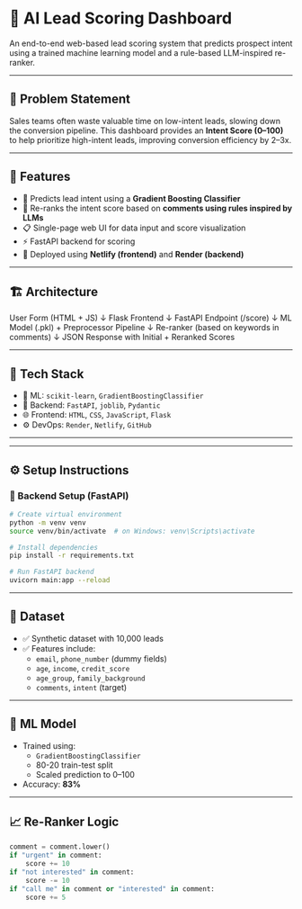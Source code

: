 # 🧠 AI Lead Scoring Dashboard

An end-to-end web-based lead scoring system that predicts prospect intent using a trained machine learning model and a rule-based LLM-inspired re-ranker.

---

## 📌 Problem Statement

Sales teams often waste valuable time on low-intent leads, slowing down the conversion pipeline. This dashboard provides an **Intent Score (0–100)** to help prioritize high-intent leads, improving conversion efficiency by 2–3x.

---

## 🎯 Features

- 🔮 Predicts lead intent using a **Gradient Boosting Classifier**
- 🧾 Re-ranks the intent score based on **comments using rules inspired by LLMs**
- 📋 Single-page web UI for data input and score visualization
- ⚡ FastAPI backend for scoring
- 🚀 Deployed using **Netlify (frontend)** and **Render (backend)**

---

## 🏗️ Architecture

User Form (HTML + JS)
↓
Flask Frontend
↓
FastAPI Endpoint (/score)
↓
ML Model (.pkl) + Preprocessor Pipeline
↓
Re-ranker (based on keywords in comments)
↓
JSON Response with Initial + Reranked Scores


---

## 🧪 Tech Stack

- 🧠 ML: `scikit-learn`, `GradientBoostingClassifier`
- 🧱 Backend: `FastAPI`, `joblib`, `Pydantic`
- 🌐 Frontend: `HTML`, `CSS`, `JavaScript`, `Flask`
- ⚙️ DevOps: `Render`, `Netlify`, `GitHub`

---
---

## ⚙️ Setup Instructions

### 🔧 Backend Setup (FastAPI)

```bash
# Create virtual environment
python -m venv venv
source venv/bin/activate  # on Windows: venv\Scripts\activate

# Install dependencies
pip install -r requirements.txt

# Run FastAPI backend
uvicorn main:app --reload
```
---

## 🧬 Dataset

- ✅ Synthetic dataset with 10,000 leads
- ✅ Features include:
  - `email`, `phone_number` (dummy fields)
  - `age`, `income`, `credit_score`
  - `age_group`, `family_background`
  - `comments`, `intent` (target)

---

## 🤖 ML Model

- Trained using:
  - `GradientBoostingClassifier`
  - 80-20 train-test split
  - Scaled prediction to 0–100
- Accuracy: **83%**

---

## 📈 Re-Ranker Logic

```python
comment = comment.lower()
if "urgent" in comment:
    score += 10
if "not interested" in comment:
    score -= 10
if "call me" in comment or "interested" in comment:
    score += 5
```
